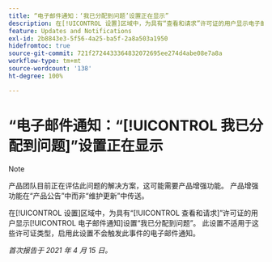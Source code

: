 ```yaml
---
title: “电子邮件通知：‘我已分配到问题’设置正在显示”
description: 在[!UICONTROL 设置]区域中，为具有“查看和请求”许可证的用户显示电子邮件通知设置“我已分配到问题”。 此设置不适用于这些许可证类型，启用此设置不会触发此事件的电子邮件通知。
feature: Updates and Notifications
exl-id: 2b8843e3-5f56-4a25-ba5f-2a8a503a1950
hidefromtoc: true
source-git-commit: 721f2724433364832072695ee274d4abe08e7a8a
workflow-type: tm+mt
source-wordcount: '138'
ht-degree: 100%

---
```


# “电子邮件通知：“[!UICONTROL 我已分配到问题]”设置正在显示

<!--Article created by request-->

>[!NOTE]
>
>产品团队目前正在评估此问题的解决方案，这可能需要产品增强功能。 产品增强功能在“产品公告”中而非“维护更新”中传送。

在[!UICONTROL 设置]区域中，为具有“[!UICONTROL 查看和请求]”许可证的用户显示[!UICONTROL 电子邮件通知]设置“我已分配到问题”。 此设置不适用于这些许可证类型，启用此设置不会触发此事件的电子邮件通知。

_首次报告于 2021 年 4 月 15 日。_
